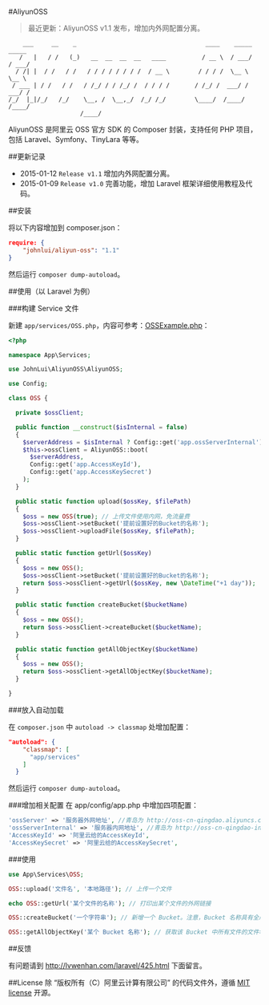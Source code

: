 #AliyunOSS

> 最近更新：AliyunOSS v1.1 发布，增加内外网配置分离。


```
    ___     __    _                                    ____    _____   _____
   /   |   / /   (_)   __  __  __  __   ____          / __ \  / ___/  / ___/
  / /| |  / /   / /   / / / / / / / /  / __ \        / / / /  \__ \   \__ \
 / ___ | / /   / /   / /_/ / / /_/ /  / / / /       / /_/ /  ___/ /  ___/ /
/_/  |_|/_/   /_/    \__, /  \__,_/  /_/ /_/        \____/  /____/  /____/
                    /____/
```

AliyunOSS 是阿里云 OSS 官方 SDK 的 Composer 封装，支持任何 PHP 项目，包括 Laravel、Symfony、TinyLara 等等。


##更新记录

* 2015-01-12 `Release v1.1` 增加内外网配置分离。
* 2015-01-09 `Release v1.0` 完善功能，增加 Laravel 框架详细使用教程及代码。

##安装

将以下内容增加到 composer.json：

```json
require: {
    "johnlui/aliyun-oss": "1.1"
}
```

然后运行 `composer dump-autoload`。

##使用（以 Laravel 为例）

###构建 Service 文件

新建 `app/services/OSS.php`，内容可参考：[OSSExample.php](https://github.com/johnlui/AliyunOSS/blob/master/OSSExample.php)：

```php
<?php

namespace App\Services;

use JohnLui\AliyunOSS\AliyunOSS;

use Config;

class OSS {

  private $ossClient;

  public function __construct($isInternal = false)
  {
    $serverAddress = $isInternal ? Config::get('app.ossServerInternal') : Config::get('app.ossServer');
    $this->ossClient = AliyunOSS::boot(
      $serverAddress,
      Config::get('app.AccessKeyId'),
      Config::get('app.AccessKeySecret')
    );
  }

  public static function upload($ossKey, $filePath)
  {
    $oss = new OSS(true); // 上传文件使用内网，免流量费
    $oss->ossClient->setBucket('提前设置好的Bucket的名称');
    $oss->ossClient->uploadFile($ossKey, $filePath);
  }

  public static function getUrl($ossKey)
  {
    $oss = new OSS();
    $oss->ossClient->setBucket('提前设置好的Bucket的名称');
    return $oss->ossClient->getUrl($ossKey, new \DateTime("+1 day"));
  }

  public static function createBucket($bucketName)
  {
    $oss = new OSS();
    return $oss->ossClient->createBucket($bucketName);
  }

  public static function getAllObjectKey($bucketName)
  {
    $oss = new OSS();
    return $oss->ossClient->getAllObjectKey($bucketName);
  }

}
```

###放入自动加载

在 `composer.json` 中 `autoload -> classmap` 处增加配置：

```json
"autoload": {
    "classmap": [
      "app/services"
    ]
  }
```
然后运行 `composer dump-autoload`。

###增加相关配置
在 app/config/app.php 中增加四项配置：

```php
'ossServer' => '服务器外网地址', //青岛为 http://oss-cn-qingdao.aliyuncs.com
'ossServerInternal' => '服务器内网地址', //青岛为 http://oss-cn-qingdao-internal.aliyuncs.com
'AccessKeyId' => '阿里云给的AccessKeyId',
'AccessKeySecret' => '阿里云给的AccessKeySecret',
```

###使用

```php
use App\Services\OSS;

OSS::upload('文件名', '本地路径'); // 上传一个文件

echo OSS::getUrl('某个文件的名称'); // 打印出某个文件的外网链接

OSS::createBucket('一个字符串'); // 新增一个 Bucket。注意，Bucket 名称具有全局唯一性，也就是说跟其他人的 Bucket 名称也不能相同。

OSS::getAllObjectKey('某个 Bucket 名称'); // 获取该 Bucket 中所有文件的文件名，返回 Array。
```
##反馈

有问题请到 http://lvwenhan.com/laravel/425.html 下面留言。

##License
除 “版权所有（C）阿里云计算有限公司” 的代码文件外，遵循 [MIT license](http://opensource.org/licenses/MIT) 开源。
